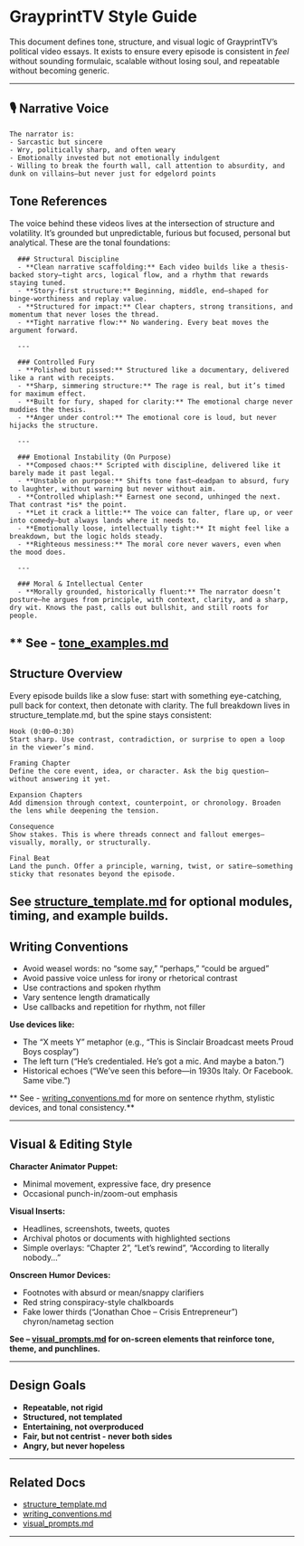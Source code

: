 # GrayprintTV Style Guide

This document defines tone, structure, and visual logic of GrayprintTV’s political video essays. It exists to ensure every episode is consistent in *feel* without sounding formulaic, scalable without losing soul, and repeatable without becoming generic.

---

## 🎙️ Narrative Voice

    The narrator is:
    - Sarcastic but sincere
    - Wry, politically sharp, and often weary
    - Emotionally invested but not emotionally indulgent 
    - Willing to break the fourth wall, call attention to absurdity, and dunk on villains—but never just for edgelord points

## Tone References

The voice behind these videos lives at the intersection of structure and volatility. It’s grounded but unpredictable, furious but focused, personal but analytical. These are the tonal foundations:

      ### Structural Discipline
      - **Clean narrative scaffolding:** Each video builds like a thesis-backed story—tight arcs, logical flow, and a rhythm that rewards staying tuned.  
      - **Story-first structure:** Beginning, middle, end—shaped for binge-worthiness and replay value.  
      - **Structured for impact:** Clear chapters, strong transitions, and momentum that never loses the thread.  
      - **Tight narrative flow:** No wandering. Every beat moves the argument forward.  
      
      ---
      
      ### Controlled Fury
      - **Polished but pissed:** Structured like a documentary, delivered like a rant with receipts.  
      - **Sharp, simmering structure:** The rage is real, but it’s timed for maximum effect.  
      - **Built for fury, shaped for clarity:** The emotional charge never muddies the thesis.  
      - **Anger under control:** The emotional core is loud, but never hijacks the structure.
      
      ---
      
      ### Emotional Instability (On Purpose)
      - **Composed chaos:** Scripted with discipline, delivered like it barely made it past legal.  
      - **Unstable on purpose:** Shifts tone fast—deadpan to absurd, fury to laughter, without warning but never without aim.  
      - **Controlled whiplash:** Earnest one second, unhinged the next. That contrast *is* the point.  
      - **Let it crack a little:** The voice can falter, flare up, or veer into comedy—but always lands where it needs to.  
      - **Emotionally loose, intellectually tight:** It might feel like a breakdown, but the logic holds steady.  
      - **Righteous messiness:** The moral core never wavers, even when the mood does.
      
      ---
      
      ### Moral & Intellectual Center
      - **Morally grounded, historically fluent:** The narrator doesn’t posture—he argues from principle, with context, clarity, and a sharp, dry wit. Knows the past, calls out bullshit, and still roots for people.

  ** See - [tone_examples.md](tone_examples.md)
  ---
  
## Structure Overview

Every episode builds like a slow fuse: start with something eye-catching, pull back for context, then detonate with clarity. The full breakdown lives in structure_template.md, but the spine stays consistent:

    Hook (0:00–0:30)
    Start sharp. Use contrast, contradiction, or surprise to open a loop in the viewer’s mind.
    
    Framing Chapter
    Define the core event, idea, or character. Ask the big question—without answering it yet.
    
    Expansion Chapters
    Add dimension through context, counterpoint, or chronology. Broaden the lens while deepening the tension.
    
    Consequence
    Show stakes. This is where threads connect and fallout emerges—visually, morally, or structurally.
    
    Final Beat
    Land the punch. Offer a principle, warning, twist, or satire—something sticky that resonates beyond the episode.

**See [structure_template.md](structure_template.md) for optional modules, timing, and example builds.**
---

## Writing Conventions

- Avoid weasel words: no “some say,” “perhaps,” “could be argued”
- Avoid passive voice unless for irony or rhetorical contrast
- Use contractions and spoken rhythm
- Vary sentence length dramatically
- Use callbacks and repetition for rhythm, not filler

**Use devices like:**
- The “X meets Y” metaphor (e.g., “This is Sinclair Broadcast meets Proud Boys cosplay”)
- The left turn (“He’s credentialed. He’s got a mic. And maybe a baton.”)
- Historical echoes (“We’ve seen this before—in 1930s Italy. Or Facebook. Same vibe.”)

** See - [writing_conventions.md](writing_conventions.md) for more on sentence rhythm, stylistic devices, and tonal consistency.** 

---

## Visual & Editing Style

**Character Animator Puppet:**
- Minimal movement, expressive face, dry presence
- Occasional punch-in/zoom-out emphasis

**Visual Inserts:**
- Headlines, screenshots, tweets, quotes
- Archival photos or documents with highlighted sections
- Simple overlays: “Chapter 2”, “Let’s rewind”, “According to literally nobody…”

**Onscreen Humor Devices:**
- Footnotes with absurd or mean/snappy clarifiers
- Red string conspiracy-style chalkboards
- Fake lower thirds (“Jonathan Choe – Crisis Entrepreneur”) chyron/nametag section

**See – [visual_prompts.md](visual_prompts.md) for on-screen elements that reinforce tone, theme, and punchlines.**

---

## Design Goals

- **Repeatable, not rigid**  
- **Structured, not templated**  
- **Entertaining, not overproduced**  
- **Fair, but not centrist - never both sides**  
- **Angry, but never hopeless**

---

## Related Docs

- [structure_template.md](structure_template.md)
- [writing_conventions.md](writing_conventions.md)
- [visual_prompts.md](visual_prompts.md)

---
